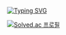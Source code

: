 [![Typing SVG](https://readme-typing-svg.demolab.com?font=Luckiest+Guy&size=70&pause=1000&color=F7D600&center=true&vCenter=true&width=700&height=100&lines=NKyeong's+GitHub)](https://git.io/typing-svg)

[![Solved.ac
프로필](http://mazassumnida.wtf/api/v2/generate_badge?boj=k008583)](https://solved.ac/k008583)
